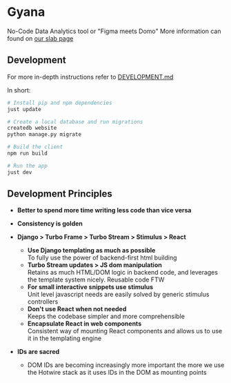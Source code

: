 # Gyana

No-Code Data Analytics tool or "Figma meets Domo"
More information can found on [our slab page](https://gyana.slab.com/topics/tech-mlhaecw3)

## Development

For more in-depth instructions refer to [DEVELOPMENT.md](DEVELOPMENT.md)

In short:

```bash
# Install pip and npm dependencies
just update

# Create a local database and run migrations
createdb website
python manage.py migrate

# Build the client
npm run build

# Run the app
just dev
```

## Development Principles

- **Better to spend more time writing less code than vice versa**

- **Consistency is golden**

- **Django > Turbo Frame > Turbo Stream > Stimulus > React**

  - **Use Django templating as much as possible**  
     To fully use the power of backend-first html building
  - **Turbo Stream updates > JS dom manipulation**  
     Retains as much HTML/DOM logic in backend code, and leverages the template system nicely. Reusable code FTW
  - **For small interactive snippets use stimulus**  
     Unit level javascript needs are easily solved by generic stimulus controllers
  - **Don't use React when not needed**  
     Keeps the codebase simpler and more comprehensible
  - **Encapsulate React in web components**  
     Consistent way of mounting React components and allows us to use it in the templating engine

- **IDs are sacred**
  - DOM IDs are becoming increasingly more important the more we use the Hotwire stack as it uses IDs in the DOM as mounting points
